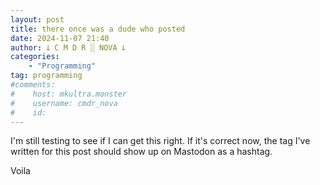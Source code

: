 ```yaml
---
layout: post
title: there once was a dude who posted
date: 2024-11-07 21:40
author: 𐕣 C M D R ░ NOVA 𐕣
categories:
    - "Programming"
tag: programming
#comments:
#    host: mkultra.monster
#    username: cmdr_nova
#    id: 
---
```


I'm still testing to see if I can get this right. If it's correct now, the tag I've written for this post should show up on Mastodon as a hashtag.

Voila